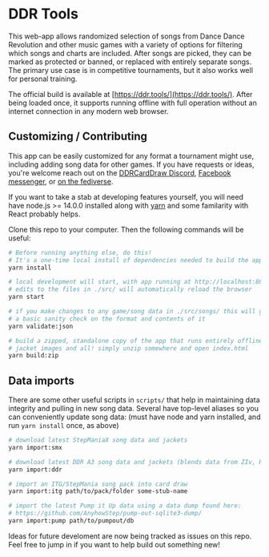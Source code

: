 # DDR Tools

This web-app allows randomized selection of songs from Dance Dance Revolution and other music games
with a variety of options for filtering which songs and charts are included. After songs are picked,
they can be marked as protected or banned, or replaced with entirely separate songs. The primary use case
is in competitive tournaments, but it also works well for personal training.

The official build is available at [https://ddr.tools/](https://ddr.tools/).
After being loaded once, it supports running offline with full operation without
an internet connection in any modern web browser.

## Customizing / Contributing

This app can be easily customized for any format a tournament might use, including adding song
data for other games. If you have requests or ideas, you're welcome reach out on the [DDRCardDraw Discord](https://discord.gg/QPyEATsbP7), [Facebook messenger](https://m.me/noah.manneschmidt), or [on the fediverse](https://mastodon.content.town/@noahm).

If you want to take a stab at developing features yourself, you will need have node.js >= 14.0.0 installed along with
[yarn](https://yarnpkg.com/) and some familarity with React probably helps.

Clone this repo to your computer. Then the following commands will be useful:

```sh
# Before running anything else, do this!
# It's a one-time local install of dependencies needed to build the app.
yarn install

# local development will start, with app running at http://localhost:8080/
# edits to the files in ./src/ will automatically reload the browser
yarn start

# if you make changes to any game/song data in ./src/songs/ this will give
# a basic sanity check on the format and contents of it
yarn validate:json

# build a zipped, standalone copy of the app that runs entirely offline,
# jacket images and all! simply unzip somewhere and open index.html
yarn build:zip
```

## Data imports

There are some other useful scripts in `scripts/` that help in maintaining data integrity and pulling
in new song data. Several have top-level aliases so you can conveniently update song data: (must have node and yarn installed, and run `yarn install` once, as above)

```sh
# download latest StepManiaX song data and jackets
yarn import:smx

# download latest DDR A3 song data and jackets (blends data from ZIv, RemyWiki, skillattack)
yarn import:ddr

# import an ITG/StepMania song pack into card draw
yarn import:itg path/to/pack/folder some-stub-name

# import the latest Pump it Up data using a data dump found here:
# https://github.com/AnyhowStep/pump-out-sqlite3-dump/
yarn import:pump path/to/pumpout/db
```

Ideas for future develoment are now being tracked as issues on this repo. Feel free to jump in if you
want to help build out something new!
